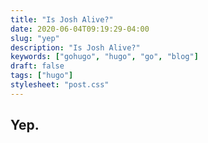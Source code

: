 ```yaml
---
title: "Is Josh Alive?"
date: 2020-06-04T09:19:29-04:00
slug: "yep"
description: "Is Josh Alive?"
keywords: ["gohugo", "hugo", "go", "blog"]
draft: false
tags: ["hugo"]
stylesheet: "post.css"
---
```


## Yep.
